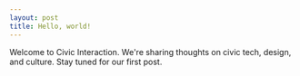```yaml
---
layout: post
title: Hello, world!
---
```


Welcome to Civic Interaction. We're sharing thoughts on civic tech, design, and culture. Stay tuned for our first post.